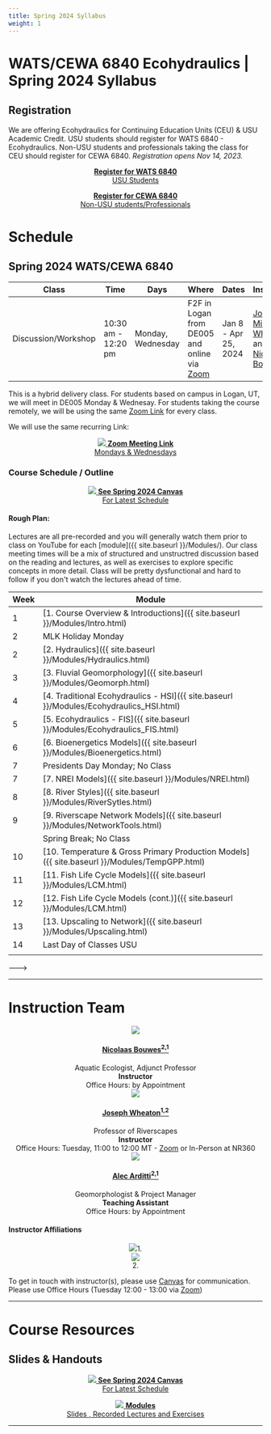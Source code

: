 ```yaml
---
title: Spring 2024 Syllabus
weight: 1
---
```


# WATS/CEWA 6840 Ecohydraulics | Spring 2024 Syllabus


<!--- Add image
<div align="center">
<img width="500" src="{{ site.baseurl }}/assets/images/pics/BridgePatsBDA.png">
</div>
--->
## Registration
We are offering Ecohydraulics for Continuing Education Units (CEU) & USU Academic Credit. USU students should register for WATS 6840 - Ecohydraulics. Non-USU students and professionals taking the class for CEU should register for CEWA 6840. *Registration opens Nov 14, 2023.*

<div align="center">
<a class="hollow button" href="https://ss.banner.usu.edu/StudentRegistrationSsb/ssb/registration/registration" target="blank"><b>Register for WATS 6840</b><br>USU Students</a>

<a class="hollow button" href="https://cpe.usu.edu/search/publicCourseAdvancedSearch.do?method=doPaginatedSearch&showInternal=false&courseSearch.courseDescriptionKeyword=&courseSearch.partialCourseNumber=&courseSearch.courseCategoryStringArray=0&courseSearch.sectionSemesterIdString=&courseSearch.programAreaStringArray=1134103&courseSearch.deliveryMethodString=&courseSearch.sectionInstructorName=&courseSearch.filterString=availforreg"> <b>Register for CEWA 6840</b> <br>Non-USU students/Professionals </a>



</div>



# Schedule

## Spring 2024 WATS/CEWA 6840
<!--- removing this link as there are 5 CRNs w. different campuses 
[Ecohydraulics -  CRN TBD  - WATS 6840]()

Don't forget to update Zoom link --->

| Class     | Time              | Days | Where                     | Dates                 |  Instructors                                                                                         |
|----------|-------------------|------|---------------------------|-----------------------------|-----------------------------------------------------------------------------------------------------|
| Discussion/Workshop     | 10:30 am - 12:20 pm | Monday, Wednesday    | F2F in Logan from DE005 and online via [Zoom]() | Jan 8 - Apr 25,  2024 |  [Joseph Michael Wheaton ](http://joewheaton.org) and [Nicolaas Bouwes](https://www.researchgate.net/profile/Nick_Bouwes)|

This is a hybrid delivery class. For students based on campus in Logan, UT, we will meet in DE005 Monday & Wednesay.  For students taking the course remotely, we will be using the same [Zoom Link]() for every class. 

We will use the same recurring Link:
<div align="center">
<a class="hollow button" target="" href=""><img src="{{ site.baseurl }}/assets/images/zoom_icon_32.png">  <b>Zoom Meeting Link</b><br>Mondays & Wednesdays</a>

</div>

### Course Schedule / Outline


<div align="center">
<a class="hollow button" href="https://usu.instructure.com/courses/753131" target="blank"><img src="{{ site.baseurl }}/assets/images/canvas_logo.png">  <b>See Spring 2024 Canvas</b><br> For Latest Schedule</a>
</div>

#### Rough Plan:

Lectures are all pre-recorded and you will generally watch them prior to class on YouTube for each [module]({{ site.baseurl }}/Modules/). Our class meeting times will be a mix of structured and unstructred discussion based on the reading and lectures, as well as exercises to explore specific concepts in more detail. Class will be pretty dysfunctional and hard to follow if you don't watch the lectures ahead of time.   




| Week | Module                                           |
| ---- | ------------------------------------------------ |
| 1    | [1. Course Overview & Introductions]({{ site.baseurl }}/Modules/Intro.html) |
| 2    |       MLK Holiday Monday      |                                                  |
| 2    | [2. Hydraulics]({{ site.baseurl }}/Modules/Hydraulics.html)  |
| 3    | [3. Fluvial Geomorphology]({{ site.baseurl }}/Modules/Geomorph.html)  |
| 4    | [4. Traditional Ecohydraulics - HSI]({{ site.baseurl }}/Modules/Ecohydraulics_HSI.html)  |
| 5    | [5. Ecohydraulics - FIS]({{ site.baseurl }}/Modules/Ecohydraulics_FIS.html) |
| 6    | [6. Bioenergetics Models]({{ site.baseurl }}/Modules/Bioenergetics.html)  |
| 7    | Presidents Day Monday; No Class |                                                  |
| 7    | [7. NREI Models]({{ site.baseurl }}/Modules/NREI.html)  |
| 8    | [8. River Styles]({{ site.baseurl }}/Modules/RiverSytles.html) |
| 9    | [9. Riverscape Network Models]({{ site.baseurl }}/Modules/NetworkTools.html) |
|      | Spring Break; No Class |      3/11 to 3/15                                         |
| 10   | [10. Temperature & Gross Primary Production Models]({{ site.baseurl }}/Modules/TempGPP.html) |
| 11   | [11. Fish Life Cycle Models]({{ site.baseurl }}/Modules/LCM.html) |
| 12   | [12. Fish Life Cycle Models (cont.)]({{ site.baseurl }}/Modules/LCM.html) |
| 13   | [13. Upscaling to Network]({{ site.baseurl }}/Modules/Upscaling.html) |
| 14   | Last Day of Classes USU |
                                             |

--->



------
# Instruction Team

<div class="row small-up-2 medium-up-2 large-up-4" align="center">

  <div class="column column-block">
    <a href="https://www.researchgate.net/profile/Nick_Bouwes"><img src="{{ site.baseurl }}/assets/images/people/bouwes-round_1_orig.png"></a>
    <h4><a href="https://www.researchgate.net/profile/Nick_Bouwes">Nicolaas Bouwes<sup>2,1</sup></a></h4>
   Aquatic  Ecologist, Adjunct Professor<br>
   <b>Instructor</b><br>
   Office Hours: by Appointment
  </div>


  <div class="column column-block">
    <a href="https://www.researchgate.net/profile/Joseph_Wheaton"><img src="{{ site.baseurl }}/assets/images/people/JoeWheaton.png"></a>
    <h4><a href="http://joewheaton.org">Joseph Wheaton<sup>1,2</sup></a></h4>
    Professor of Riverscapes<br>
   <b>Instructor</b><br>
   Office Hours: Tuesday, 11:00 to 12:00 MT - <a href="https://usu-edu.zoom.us/j/83341579485?pwd=NVhTL01YNjJzRW1xTmRLbmxYS2hZUT09">Zoom</a> or In-Person at NR360
  </div>



<div class="column column-block">
    <a href="hhttps://www.anabranchsolutions.com/alec-arditti.html"><img src="{{ site.baseurl }}/assets/images/people/Alec_Round200.png"></a>
    <h4><a href="https://www.anabranchsolutions.com/alec-arditti.html">Alec Arditti<sup>2,1</sup></a></h4>
     Geomorphologist & Project Manager<br>
   <b>Teaching Assistant</b><br>
   Office Hours: by Appointment
  </div>


</div>

#### Instructor Affiliations

<div class="row small-up-2 medium-up-2 large-up-5" align="center">

  <div class="column column-block">
    <a href="https://qcnr.usu.edu/wats/index"><img src="{{ site.baseurl }}/assets/images/logos/USU.png"></a>1. 
  </div>

  <div class="column column-block">
	<a href="http://www.anabranchsolutions.com"><img src="{{ site.baseurl }}/assets/images/logos/anabranch.png"></a><br>2. 
  </div>


</div>



To get in touch with instructor(s), please use [Canvas](https://usu.instructure.com/courses/) for communication. 
Please use Office Hours (Tuesday 12:00 - 13:00 via [Zoom](https://usu-edu.zoom.us/j/84820515528?pwd=WXg1NDhzMWFMSDNJYXVaem1kbllPdz09)) <i class="fa fa-search" aria-hidden="true"></i>




--------
# Course Resources


## Slides & Handouts

<!---- dont' forget to update Canvas link --->

<div align="center">
<a class="hollow button" href="https://usu.instructure.com/courses/753131" target="blank"><img src="{{ site.baseurl }}/assets/images/canvas_logo.png">  <b>See Spring 2024 Canvas</b><br> For Latest Schedule</a>

<a class="hollow button" href="{{ site.baseurl }}/modules"><img src="{{ site.baseurl }}/assets/images/presentation.png"> <b>Modules</b> <br> Slides  <i class="fa fa-file-pdf-o" aria-hidden="true"></i>, Recorded Lectures <i class="fa fa-youtube-play" aria-hidden="true"></i> and Exercises </a>



</div>



---------

<!-----

# The  Students and Their Work

## 2022 Cohort

Their hard work is showcased in some of their course websites below.

| Student               | Student Status and Department | Course Website                                                                  |
|-----------------------|-----------------------------|---------------------------------------------------------------------------------|
| [Triton Abeyta](https://sites.google.com/view/tritonabeytawats5150/home?authuser=0)         | Undergrad in WATS           |     [![site]({{ site.baseurl }}/assets/images/people/2021/Triton.png)](https://sites.google.com/view/tritonabeytawats5150/home?authuser=0){:target="_blank"}          |
| [Jens Ammon](https://jensammon5.wixsite.com/jens/fluvial-geomorphology)            | Undergrad in WATS           |    [![site]({{ site.baseurl }}/assets/images/people/2021/Jens.png)](https://jensammon5.wixsite.com/jens/fluvial-geomorphology){:target="_blank"}                    |
| [Alec Andretti](https://sites.google.com/aggiemail.usu.edu/alec-arditti-fluvial/home?authuser=0)         | Graduate in WATS            | [![site]({{ site.baseurl }}/assets/images/people/2021/Alec.png)](https://sites.google.com/aggiemail.usu.edu/alec-arditti-fluvial/home?authuser=0){:target="_blank"} |
| [Devin Baumer](https://baumdevi.wixsite.com/dbaumer)          | Graduate in WATS            |  [![site]({{ site.baseurl }}/assets/images/people/2021/Devin.png)](https://baumdevi.wixsite.com/dbaumer){:target="_blank"}                                            |
| [Gabe Benitez](https://gavabe45.wixsite.com/website)          | Graduate in CEE             |   [![site]({{ site.baseurl }}/assets/images/people/2021/Gabe.png)](https://gavabe45.wixsite.com/website){:target="_blank"}                                           |
| [Bryce Bollinger](https://sites.google.com/aggiemail.usu.edu/bryce-5150/home?authuser=0)       | Undergrad in  WATS          |   [![site]({{ site.baseurl }}/assets/images/people/2021/Bryce.png)](https://sites.google.com/aggiemail.usu.edu/bryce-5150/home?authuser=0){:target="_blank"}          |
| [Haley Canham](https://sites.google.com/aggiemail.usu.edu/hcanham-fluvial/home?authuser=0)          | Graduate in CEE             |   [![site]({{ site.baseurl }}/assets/images/people/2021/Haley.png)](https://sites.google.com/aggiemail.usu.edu/hcanham-fluvial/home?authuser=0){:target="_blank"}     |
| [Amy Carmellini](https://sites.google.com/aggiemail.usu.edu/fluv/home?authuser=0)        | Graduate in CEE             |    [![site]({{ site.baseurl }}/assets/images/people/2021/Amy.png)](https://sites.google.com/aggiemail.usu.edu/fluv/home?authuser=0){:target="_blank"}               |
| [Jeffrey Chandler](https://sites.google.com/view/jeffreycgeomorphology/home?authuser=0)      | Undergrad in WILD           |   [![site]({{ site.baseurl }}/assets/images/people/2021/Jeffrey.png)](https://sites.google.com/view/jeffreycgeomorphology/home?authuser=0){:target="_blank"}            |
| [Casey Choate](https://cchoate2.wixsite.com/fluvial)          | Undergrad in WATS           |     [![site]({{ site.baseurl }}/assets/images/people/2021/Casey.png)](https://cchoate2.wixsite.com/fluvial){:target="_blank"}                                         |
| [Daniel Cremin-Thurber](https://danielthurber.weebly.com/fluvial-geomorphology) | Graduate in CEE             |      [![site]({{ site.baseurl }}/assets/images/people/2021/Daniel.png)](https://danielthurber.weebly.com/fluvial-geomorphology){:target="_blank"}                      |
| [Denny Haynes ](https://fluvialhaynes.weebly.com/)         | Graduate in WATS            |      [![site]({{ site.baseurl }}/assets/images/people/2021/Denny.png)](https://fluvialhaynes.weebly.com/){:target="_blank"}                                           |
| [Lauren Herbine](https://sites.google.com/aggiemail.usu.edu/lauren-herbine-fluvgeomorph/home )        | Graduate in WATS            |   [![site]({{ site.baseurl }}/assets/images/people/2021/Lauren.png)](https://sites.google.com/aggiemail.usu.edu/lauren-herbine-fluvgeomorph/home){:target="_blank"}   |
| [Megh Raj](https://fluvialtalk.weebly.com/)              | Graduate in CEE             |     [![site]({{ site.baseurl }}/assets/images/people/2021/Megh.png)](https://fluvialtalk.weebly.com/){:target="_blank"}                                              |
| [Carter Lybeck](https://sites.google.com/view/fluvialgeomorphology/home?authuser=0)         | Undergrad in WATS           |    [![site]({{ site.baseurl }}/assets/images/people/2021/Carter.png)](https://sites.google.com/view/fluvialgeomorphology/home?authuser=0){:target="_blank"}            |
| [Kathryn Ann Margetts](https://sites.google.com/view/kat-sd/home?authuser=0)  | Graduate in CEE             |      [![site]({{ site.baseurl }}/assets/images/people/2021/Kat.png)](https://sites.google.com/view/kat-sd/home?authuser=0){:target="_blank"}                        |
| [Manisha Panthi](https://waterinaction.wordpress.com/rivers/ )        | Graduate in CEE             |   [![site]({{ site.baseurl }}/assets/images/people/2021/Manisha.png)](https://waterinaction.wordpress.com/rivers/){:target="_blank"}                                   |
| [Anna Paulding](https://geology3a.weebly.com/)         | Graduate in CEE             |    [![site]({{ site.baseurl }}/assets/images/people/2021/Anna.png)](https://geology3a.weebly.com/){:target="_blank"}                                                 |
| [Tansy Remiszewski](https://www.tansyremiszewski.com/fluvialgeomorphology)     | Graduate in WATS            |     [![site]({{ site.baseurl }}/assets/images/people/2021/Tansy.png)](https://www.tansyremiszewski.com/fluvialgeomorphology){:target="_blank"}                        |
| [Shelby Sawyer](https://sites.google.com/view/shelbysawyer/home?authuser=0)         | Graduate in WATS            |        [![site]({{ site.baseurl }}/assets/images/people/2021/Shelby.png)](https://sites.google.com/view/shelbysawyer/home?authuser=0){:target="_blank"}                |
| [Clark Taylor](https://sites.google.com/view/clark-taylor-wats-5150/home?authuser=0)          | Undergrad in GEO            |    [![site]({{ site.baseurl }}/assets/images/people/2021/Clark.png)](https://sites.google.com/view/clark-taylor-wats-5150/home?authuser=0){:target="_blank"}          |

--->
